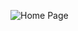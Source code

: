 ![Home Page](https://github.com/PrinceSingh4936/E-Banking_web_application/assets/153479636/6f5da87a-713b-45a2-ab56-a21774e073de)
